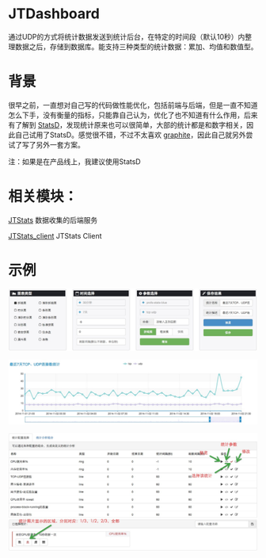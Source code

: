 JTDashboard
======

通过UDP的方式将统计数据发送到统计后台，在特定的时间段（默认10秒）内整理数据之后，存储到数据库。能支持三种类型的统计数据：累加、均值和数值型。


背景
======


很早之前，一直想对自己写的代码做性能优化，包括前端与后端，但是一直不知道怎么下手，没有衡量的指标，只能靠自己认为，优化了也不知道有什么作用，后来有了解到 [StatsD](https://github.com/etsy/statsd)，发现统计原来也可以很简单，大部的统计都是和数字相关，因此自己试用了StatsD。感觉很不错，不过不太喜欢 [graphite](http://graphite.readthedocs.org/en/latest/)，因此自己就另外尝试了写了另外一套方案。

注：如果是在产品线上，我建议使用StatsD


相关模块：
======

[JTStats](https://github.com/vicanso/jtstats) 数据收集的后端服务

[JTStats_client](https://github.com/vicanso/jtstats_client) JTStats Client



示例
======


![配置](https://raw.githubusercontent.com/vicanso/jtdashboard/master/dest/statics/pics/001.png)


![折线图](https://raw.githubusercontent.com/vicanso/jtdashboard/master/dest/statics/pics/002.png)


![配置组合](https://raw.githubusercontent.com/vicanso/jtdashboard/master/dest/statics/pics/003.png)

